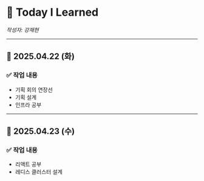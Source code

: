# 📘 Today I Learned  
_작성자: 강재현_

---

## 📅 2025.04.22 (화)

### ✅ 작업 내용
- 기획 회의 연장선
- 기획 설계
- 인프라 공부

---

## 📅 2025.04.23 (수)

### ✅ 작업 내용
- 리액트 공부
- 레디스 클러스터 설계
